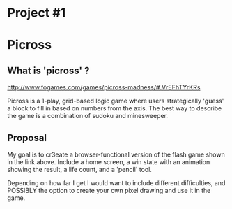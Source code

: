 # Project #1
# Picross

## What is 'picross' ?
http://www.fogames.com/games/picross-madness/#.VrEFhTYrKRs

Picross is a 1-play, grid-based logic game where users strategically 'guess' a block to fill in based on numbers from the axis. The best way to describe the game is a combination of sudoku and minesweeper.

## Proposal

My goal is to cr3eate a browser-functional version of the flash game shown in the link above. Include a home screen, a win state with an animation showing the result, a life count, and a 'pencil' tool.

Depending on how far I get I would want to include different difficulties, and POSSIBLY the option to create your own pixel drawing and use it in the game.

